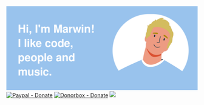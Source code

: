 <!--### Hi there 👋

**marwin89/marwin89** is a ✨ _special_ ✨ repository because its `README.md` (this file) appears on your GitHub profile.

Here are some ideas to get you started:

- 🔭 I’m currently working on ...
- 🌱 I’m currently learning ...
- 👯 I’m looking to collaborate on ...
- 🤔 I’m looking for help with ...
- 💬 Ask me about ...
- 📫 How to reach me: ...
- 😄 Pronouns: ...
- ⚡ Fun fact: ...
-->

<img src="https://github.com/marwin89/marwin89/blob/main/marwin-github-banner2.png">
<a href="https://www.paypal.com/paypalme/marwin89"><img src="https://img.shields.io/badge/Paypal-Donate-113399?logo=paypal&logoColor=%23ffffff" alt="Paypal - Donate"></a>   <a href="https://donorbox.org/marwin"><img src="https://img.shields.io/static/v1?label=Donorbox&message=Donate&color=99c3ed" alt="Donorbox - Donate"></a> <a href="https://visitcount.itsvg.in">
  <img src="https://visitcount.itsvg.in/api?id=marwin89&label=Profile%20Views&color=1&icon=4&pretty=true" />
</a>
